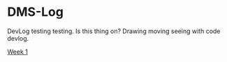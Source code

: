 # DMS-Log

DevLog
testing testing.
Is this thing on?
Drawing moving seeing with code devlog.


[Week 1](2021-02-11-LOGO.md)
